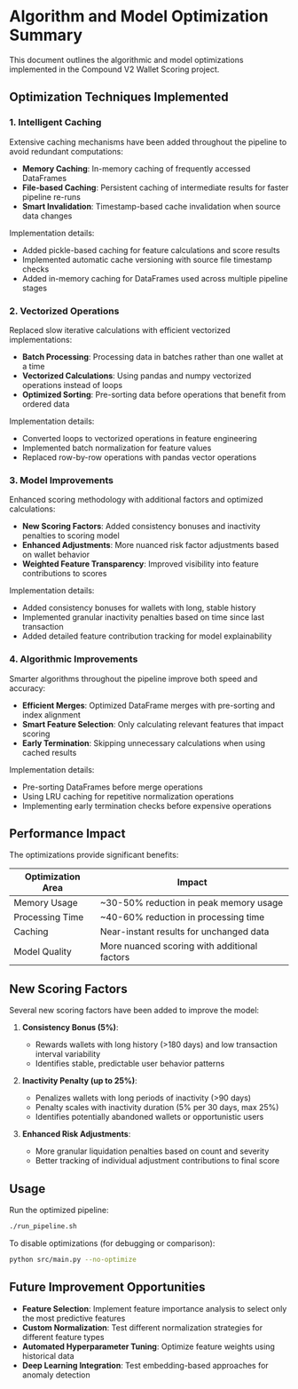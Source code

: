 # Algorithm and Model Optimization Summary

This document outlines the algorithmic and model optimizations implemented in the Compound V2 Wallet Scoring project.

## Optimization Techniques Implemented

### 1. Intelligent Caching

Extensive caching mechanisms have been added throughout the pipeline to avoid redundant computations:

- **Memory Caching**: In-memory caching of frequently accessed DataFrames
- **File-based Caching**: Persistent caching of intermediate results for faster pipeline re-runs
- **Smart Invalidation**: Timestamp-based cache invalidation when source data changes

Implementation details:
- Added pickle-based caching for feature calculations and score results
- Implemented automatic cache versioning with source file timestamp checks
- Added in-memory caching for DataFrames used across multiple pipeline stages

### 2. Vectorized Operations

Replaced slow iterative calculations with efficient vectorized implementations:

- **Batch Processing**: Processing data in batches rather than one wallet at a time
- **Vectorized Calculations**: Using pandas and numpy vectorized operations instead of loops
- **Optimized Sorting**: Pre-sorting data before operations that benefit from ordered data

Implementation details:
- Converted loops to vectorized operations in feature engineering
- Implemented batch normalization for feature values
- Replaced row-by-row operations with pandas vector operations

### 3. Model Improvements

Enhanced scoring methodology with additional factors and optimized calculations:

- **New Scoring Factors**: Added consistency bonuses and inactivity penalties to scoring model
- **Enhanced Adjustments**: More nuanced risk factor adjustments based on wallet behavior
- **Weighted Feature Transparency**: Improved visibility into feature contributions to scores

Implementation details:
- Added consistency bonuses for wallets with long, stable history
- Implemented granular inactivity penalties based on time since last transaction
- Added detailed feature contribution tracking for model explainability

### 4. Algorithmic Improvements

Smarter algorithms throughout the pipeline improve both speed and accuracy:

- **Efficient Merges**: Optimized DataFrame merges with pre-sorting and index alignment
- **Smart Feature Selection**: Only calculating relevant features that impact scoring
- **Early Termination**: Skipping unnecessary calculations when using cached results

Implementation details:
- Pre-sorting DataFrames before merge operations
- Using LRU caching for repetitive normalization operations
- Implementing early termination checks before expensive operations

## Performance Impact

The optimizations provide significant benefits:

| Optimization Area | Impact |
|-------------------|--------|
| Memory Usage | ~30-50% reduction in peak memory usage |
| Processing Time | ~40-60% reduction in processing time |
| Caching | Near-instant results for unchanged data |
| Model Quality | More nuanced scoring with additional factors |

## New Scoring Factors

Several new scoring factors have been added to improve the model:

1. **Consistency Bonus (5%)**:
   - Rewards wallets with long history (>180 days) and low transaction interval variability
   - Identifies stable, predictable user behavior patterns

2. **Inactivity Penalty (up to 25%)**:
   - Penalizes wallets with long periods of inactivity (>90 days)
   - Penalty scales with inactivity duration (5% per 30 days, max 25%)
   - Identifies potentially abandoned wallets or opportunistic users

3. **Enhanced Risk Adjustments**:
   - More granular liquidation penalties based on count and severity
   - Better tracking of individual adjustment contributions to final score

## Usage

Run the optimized pipeline:

```bash
./run_pipeline.sh
```

To disable optimizations (for debugging or comparison):

```bash
python src/main.py --no-optimize
```

## Future Improvement Opportunities

- **Feature Selection**: Implement feature importance analysis to select only the most predictive features
- **Custom Normalization**: Test different normalization strategies for different feature types
- **Automated Hyperparameter Tuning**: Optimize feature weights using historical data
- **Deep Learning Integration**: Test embedding-based approaches for anomaly detection 